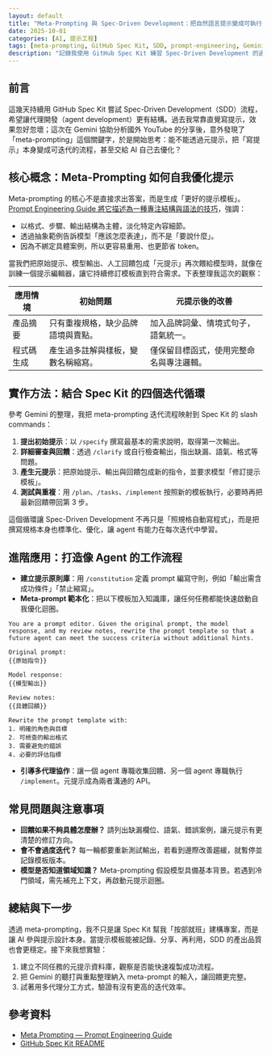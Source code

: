 ```yaml
---
layout: default
title: "Meta-Prompting 與 Spec-Driven Development：把自然語言提示變成可執行的 Agent"
date: 2025-10-01
categories: [AI, 提示工程]
tags: [meta-prompting, GitHub Spec Kit, SDD, prompt-engineering, Gemini]
description: "記錄我使用 GitHub Spec Kit 練習 Spec-Driven Development 的過程，如何借助 Gemini 整理 meta-prompting 的概念，建立可迴圈優化的提示模板與 agent 流程。"
---
```


## 前言

這幾天持續用 GitHub Spec Kit 嘗試 Spec-Driven Development（SDD）流程，希望讓代理開發（agent development）更有結構。過去我常靠直覺寫提示，效果忽好忽壞；這次在 Gemini 協助分析國外 YouTube 的分享後，意外發現了「meta-prompting」這個關鍵字，於是開始思考：能不能透過元提示，把「寫提示」本身變成可迭代的流程，甚至交給 AI 自己去優化？

## 核心概念：Meta-Prompting 如何自我優化提示

Meta-prompting 的核心不是直接求出答案，而是生成「更好的提示模板」。[Prompt Engineering Guide 將它描述為一種專注結構與語法的技巧](https://www.promptingguide.ai/techniques/meta-prompting)，強調：

- 以格式、步驟、輸出結構為主體，淡化特定內容細節。
- 透過抽象範例告訴模型「應該怎麼表達」，而不是「要說什麼」。
- 因為不綁定具體案例，所以更容易重用、也更節省 token。

當我們把原始提示、模型輸出、人工回饋包成「元提示」再次餵給模型時，就像在訓練一個提示編輯器，讓它持續修訂模板直到符合需求。下表整理我這次的觀察：

| 應用情境 | 初始問題 | 元提示後的改善 |
| --- | --- | --- |
| 產品摘要 | 只有重複規格，缺少品牌語境與賣點。 | 加入品牌詞彙、情境式句子，語氣統一。 |
| 程式碼生成 | 產生過多註解與樣板，變數名稱縮寫。 | 僅保留目標函式，使用完整命名與專注邏輯。 |

## 實作方法：結合 Spec Kit 的四個迭代循環

參考 Gemini 的整理，我把 meta-prompting 迭代流程映射到 Spec Kit 的 slash commands：

1. **提出初始提示**：以 `/specify` 撰寫最基本的需求說明，取得第一次輸出。
2. **詳細審查與回饋**：透過 `/clarify` 或自行檢查輸出，指出缺漏、語氣、格式等問題。
3. **產生元提示**：把原始提示、輸出與回饋包成新的指令，並要求模型「修訂提示模板」。
4. **測試與重複**：用 `/plan`、`/tasks`、`/implement` 按照新的模板執行，必要時再把最新回饋帶回第 3 步。

這個循環讓 Spec-Driven Development 不再只是「照規格自動寫程式」，而是把撰寫規格本身也標準化、優化，讓 agent 有能力在每次迭代中學習。

## 進階應用：打造像 Agent 的工作流程

- **建立提示原則庫**：用 `/constitution` 定義 prompt 編寫守則，例如「輸出需含成功條件」「禁止縮寫」。
- **Meta-prompt 範本化**：把以下模板加入知識庫，讓任何任務都能快速啟動自我優化迴圈。

```text
You are a prompt editor. Given the original prompt, the model response, and my review notes, rewrite the prompt template so that a future agent can meet the success criteria without additional hints.

Original prompt:
{{原始指令}}

Model response:
{{模型輸出}}

Review notes:
{{具體回饋}}

Rewrite the prompt template with:
1. 明確的角色與目標
2. 可檢查的輸出格式
3. 需要避免的錯誤
4. 必要的評估指標
```

- **引導多代理協作**：讓一個 agent 專職收集回饋、另一個 agent 專職執行 `/implement`。元提示成為兩者溝通的 API。

## 常見問題與注意事項

- **回饋如果不夠具體怎麼辦？** 請列出缺漏欄位、語氣、錯誤案例，讓元提示有更清楚的修訂方向。
- **會不會過度迭代？** 每一輪都要重新測試輸出，若看到邊際改善趨緩，就暫停並記錄模板版本。
- **模型是否知道領域知識？** Meta-prompting 假設模型具備基本背景。若遇到冷門領域，需先補充上下文，再啟動元提示迴圈。

## 總結與下一步

透過 meta-prompting，我不只是讓 Spec Kit 幫我「按部就班」建構專案，而是讓 AI 參與提示設計本身。當提示模板能被記錄、分享、再利用，SDD 的產出品質也會更穩定。接下來我想實驗：

1. 建立不同任務的元提示資料庫，觀察是否能快速複製成功流程。
2. 把 Gemini 的聽打與重點整理納入 meta-prompt 的輸入，讓回饋更完整。
3. 試著用多代理分工方式，驗證有沒有更高的迭代效率。

## 參考資料

- [Meta Prompting — Prompt Engineering Guide](https://www.promptingguide.ai/techniques/meta-prompting)
- [GitHub Spec Kit README](https://github.com/github/spec-kit)
